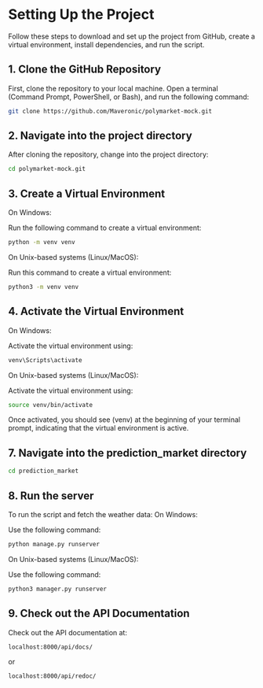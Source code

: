 # Setting Up the Project

Follow these steps to download and set up the project from GitHub, create a virtual environment, install dependencies, and run the script.

## 1. Clone the GitHub Repository

First, clone the repository to your local machine. Open a terminal (Command Prompt, PowerShell, or Bash), and run the following command:

```bash
git clone https://github.com/Maveronic/polymarket-mock.git
```
## 2. Navigate into the project directory

After cloning the repository, change into the project directory:

```bash
cd polymarket-mock.git
```

## 3. Create a Virtual Environment

On Windows:

Run the following command to create a virtual environment:

```bash
python -m venv venv
```
On Unix-based systems (Linux/MacOS):

Run this command to create a virtual environment:

```bash
python3 -m venv venv
```

## 4. Activate the Virtual Environment
On Windows:

Activate the virtual environment using:

```bash
venv\Scripts\activate
```
On Unix-based systems (Linux/MacOS):

Activate the virtual environment using:

```bash
source venv/bin/activate
```

Once activated, you should see (venv) at the beginning of your terminal prompt, indicating that the virtual environment is active.

## 7. Navigate into the prediction_market directory
```bash
cd prediction_market
```

## 8. Run the server
To run the script and fetch the weather data:
On Windows:

Use the following command:

```bash
python manage.py runserver
```

On Unix-based systems (Linux/MacOS):

Use the following command:

```bash
python3 manager.py runserver
```

## 9. Check out the API Documentation
Check out the API documentation at:
```bash
localhost:8000/api/docs/
```
or
```bash
localhost:8000/api/redoc/
```
